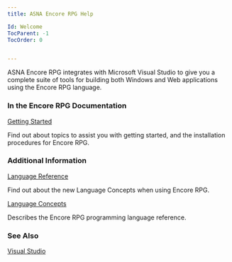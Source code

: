 ```yaml
---
title: ASNA Encore RPG Help

Id: Welcome
TocParent: -1
TocOrder: 0


---
```


ASNA Encore RPG integrates with Microsoft Visual Studio to give you a complete suite of tools for building both Windows and Web applications using the Encore RPG language. 

### In the Encore RPG Documentation

[Getting Started](aerGettingStartedMain.html)

Find out about topics to assist you with getting started, and
                    the installation procedures for Encore RPG.


### Additional Information

[Language Reference](aerLrfLangRefMain.html)

Find out about the new Language Concepts when using Encore RPG.

[Language Concepts](aerConLanguageConceptsMain.html)

Describes the Encore RPG programming language reference.


### See Also
[Visual Studio](VisualStudioMain.html) 
